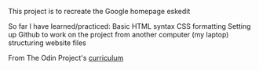 This project is to recreate the Google homepage
	eskedit

So far I have learned/practiced:
	Basic HTML syntax
	CSS formatting
	Setting up Github to work on the project from another computer (my laptop)
	structuring website files

From The Odin Project's [curriculum](http://www.theodinproject.com/courses/web-development-101/lessons/html-css)
